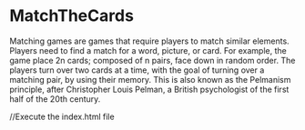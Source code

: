 # MatchTheCards

Matching games are games that require players to match similar elements. Players need to find a match for a word, picture, or card. For example, the game place 2n cards; composed of n pairs, face down in random order. The players turn over two cards at a time, with the goal of turning over a matching pair, by using their memory. This is also known as the Pelmanism principle, after Christopher Louis Pelman, a British psychologist of the first half of the 20th century.

//Execute the index.html file
